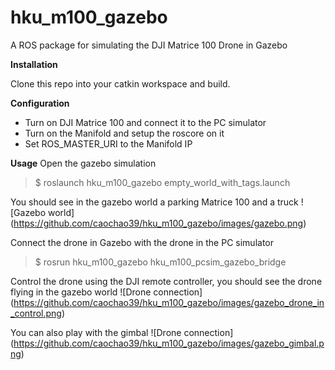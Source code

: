 hku_m100_gazebo
=========

A ROS package for simulating the DJI Matrice 100 Drone in Gazebo


**Installation**

Clone this repo into your catkin workspace and build.


**Configuration**
  * Turn on DJI Matrice 100 and connect it to the PC simulator
  * Turn on the Manifold and setup the roscore on it
  * Set ROS_MASTER_URI to the Manifold IP


**Usage**
Open the gazebo simulation
> $ roslaunch hku_m100_gazebo empty_world_with_tags.launch

You should see in the gazebo world a parking Matrice 100 and a truck
![Gazebo world]
(https://github.com/caochao39/hku_m100_gazebo/images/gazebo.png)

Connect the drone in Gazebo with the drone in the PC simulator
> $ rosrun hku_m100_gazebo hku_m100_pcsim_gazebo_bridge

Control the drone using the DJI remote controller, you should see the drone flying in the gazebo world
![Drone connection]
(https://github.com/caochao39/hku_m100_gazebo/images/gazebo_drone_in_control.png)

You can also play with the gimbal
![Drone connection]
(https://github.com/caochao39/hku_m100_gazebo/images/gazebo_gimbal.png)
